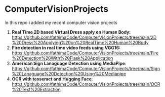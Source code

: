 # ComputerVisionProjects
In this repo i added my recent computer vision projects
1. **Real Time 2D based Virtual Dress apply on Human Body:** https://github.com/fathimaCode/ComputerVisionProjects/tree/main/2D%20Dress%20Applying%20on%20RealTime%20Human%20Body
2. **Fire detection in real time video feeds using VGG16:** https://github.com/fathimaCode/ComputerVisionProjects/tree/main/Fire%20Detection%20With%20Flask%20Application
3. **American Sign Lanaguage Detection using MediaPipe**: https://github.com/fathimaCode/ComputerVisionProjects/tree/main/Sign%20Lanaguage%20Detection%20Using%20Mediapipe
4.  **OCR with tesseract and Hugging Face**: https://github.com/fathimaCode/ComputerVisionProjects/tree/main/OCR%20Text%20Extraction
